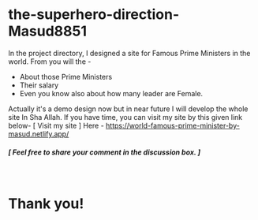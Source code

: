 # the-superhero-direction-Masud8851

In the project directory, I designed a site for Famous Prime Ministers in the world. From you will the -

- About those Prime Ministers
- Their salary
- Even you know also about how many leader are Female.

Actually it's a demo design now but in near future I will develop the whole site In Sha Allah.
If you have time, you can visit my site by this given link below-
[ Visit my site ]
Here - <a>https://world-famous-prime-minister-by-masud.netlify.app/</a>

<h5> [ Feel free to share your comment in the discussion box. ] </h5>
<br>
<h1>Thank you!</h1>
